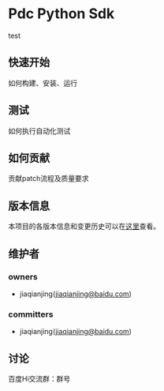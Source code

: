 Pdc Python Sdk
===
test

快速开始
---
如何构建、安装、运行

测试
---
如何执行自动化测试

如何贡献
---
贡献patch流程及质量要求

版本信息
---
本项目的各版本信息和变更历史可以在[这里][changelog]查看。

维护者
---
### owners
* jiaqianjing(jiaqianjing@baidu.com)

### committers
* jiaqianjing(jiaqianjing@baidu.com)

讨论
---
百度Hi交流群：群号


[changelog]: http://icode.baidu.com/repos/baidu/personal-code/pdc-python-sdk/blob/master:CHANGELOG.md
